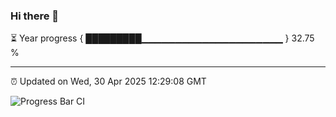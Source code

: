 ### Hi there 👋

⏳ Year progress { █████████▁▁▁▁▁▁▁▁▁▁▁▁▁▁▁▁▁▁▁▁▁ } 32.75 %

---

⏰ Updated on Wed, 30 Apr 2025 12:29:08 GMT

![Progress Bar CI](https://github.com/liununu/liununu/workflows/Progress%20Bar%20CI/badge.svg)
